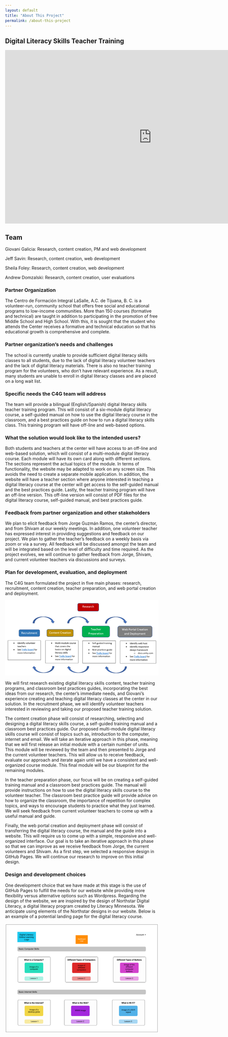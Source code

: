```yaml
---
layout: default
title: "About This Project"
permalink: /about-this-project
---
```


## Digital Literacy Skills Teacher Training

<iframe src="https://docs.google.com/presentation/d/e/2PACX-1vQTbTW6cpLpzgkfYm54gzYXiIiBn52XSL3r6RVcTz5GXkuUKe2xCg9x9FUWyLihXA745Mbm-qSCWyAe/embed?start=true&loop=true&delayms=3000" frameborder="0" width="960" height="569" allowfullscreen="true" mozallowfullscreen="true" webkitallowfullscreen="true"></iframe>

## Team

Giovani Galicia: Research, content creation, PM and web development

Jeff Savin: Research, content creation, web development

Sheila Foley: Research, content creation, web development

Andrew Domzalski: Research, content creation, user evaluations

### Partner Organization

The Centro de Formación Integral LaSalle, A.C. de Tijuana, B. C. is a volunteer-run, community school that offers free social and educational programs to low-income communities. More than 150 courses (formative and technical) are taught in addition to participating in the promotion of free Middle School and High School. With this, it is sought that the student who attends the Center receives a formative and technical education so that his educational growth is comprehensive and complete.

### Partner organization’s needs and challenges

The school is currently unable to provide sufficient digital literacy skills classes to all students, due to the lack of digital literacy volunteer teachers and the lack of digital literacy materials. There is also no teacher training program for the volunteers, who don’t have relevant experience. As a result, many students are unable to enroll in digital literacy classes and are placed on a long wait list.

### Specific needs the C4G team will address

The team will provide a bilingual (English/Spanish) digital literacy skills teacher training program. This will consist of a six-module digital literacy course, a self-guided manual on how to use the digital literacy course in the classroom, and a best practices guide on how to run a digital literacy skills class. This training program will have off-line and web-based options.

### What the solution would look like to the intended users?

Both students and teachers at the center will have access to an off-line and web-based solution, which will consist of a multi-module digital literacy course. Each module will have its own card along with different sections. The sections represent the actual topics of the module.
In terms of functionality, the website may be adapted to work on any screen size. This avoids the need to create a separate mobile application. In addition, the website will have a teacher section where anyone interested in teaching a digital literacy course at the center will get access to the self-guided manual and the best practices guide. Lastly, the teacher training program will have an off-line version. This off-line version will consist of PDF files for the digital literacy course, self-guided manual, and best practices guide.

### Feedback from partner organization and other stakeholders

We plan to elicit feedback from Jorge Guzmán Ramos, the center’s director, and from Shivam at our weekly meetings. In addition, one volunteer teacher has expressed interest in providing suggestions and feedback on our project. We plan to gather the teacher’s feedback on a weekly basis via zoom or via a survey. All feedback will be discussed amongst the team and will be integrated based on the level of difficulty and time required. As the project evolves, we will continue to gather feedback from Jorge, Shivam, and current volunteer teachers via discussions and surveys.

### Plan for development, evaluation, and deployment

The C4G team formulated the project in five main phases: research, recruitment, content creation, teacher preparation, and web portal creation and deployment.

![Alt text](images/goals_and_deliverables_image_test-1.PNG)

We will first research existing digital literacy skills content, teacher training programs, and classroom best practices guides, incorporating the best ideas from our research, the center’s immediate needs, and Giovani’s experience creating and teaching digital literacy classes at the center in our solution. In the recruitment phase, we will identify volunteer teachers interested in reviewing and taking our proposed teacher training solution.

The content creation phase will consist of researching, selecting and designing a digital literacy skills course, a self-guided training manual and a classroom best practices guide. Our proposed multi-module digital literacy skills course will consist of topics such as, introduction to the computer, internet and email. We will take an iterative approach in this phase, meaning that we will first release an initial module with a certain number of units. This module will be reviewed by the team and then presented to Jorge and the current volunteer teachers. This will allow us to receive feedback, evaluate our approach and iterate again until we have a consistent and well-organized course module. This final module will be our blueprint for the remaining modules.

In the teacher preparation phase, our focus will be on creating a self-guided training manual and a classroom best practices guide. The manual will provide instructions on how to use the digital literacy skills course to the volunteer teacher. The classroom best practice guide will provide advice on how to organize the classroom, the importance of repetition for complex topics, and ways to encourage students to practice what they just learned. We will seek feedback from current volunteer teachers to come up with a useful manual and guide.

Finally, the web portal creation and deployment phase will consist of transferring the digital literacy course, the manual and the guide into a website. This will require us to come up with a simple, responsive and well-organized interface. Our goal is to take an iterative approach in this phase so that we can improve as we receive feedback from Jorge, the current volunteers and Shivam. As a first step, we selected a responsive design in GitHub Pages. We will continue our research to improve on this initial design.

### Design and development choices

One development choice that we have made at this stage is the use of GitHub Pages to fulfill the needs for our website while providing more flexibility versus alternative options such as Wordpress. Regarding the design of the website, we are inspired by the design of Northstar Digital Literacy, a digital literacy program created by Literacy Minnesota. We anticipate using elements of the Northstar designs in our website. Below is an example of a potential landing page for the digital literacy course.

![Alt text](images/goals_and_deliverables_image_test-2.PNG)
